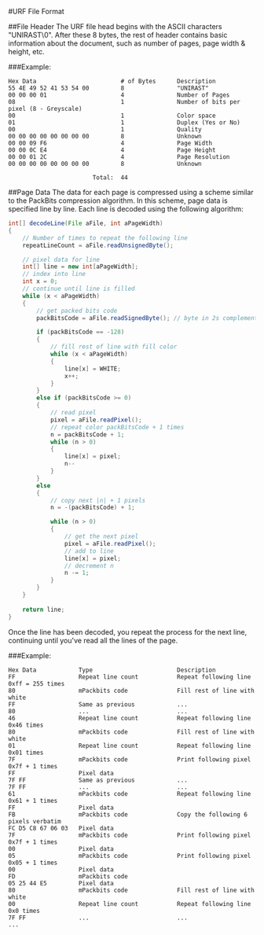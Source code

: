 #URF File Format

##File Header
The URF file head begins with the ASCII characters "UNIRAST\0". After these 8 bytes, the rest of header contains basic information about the document, such as number of pages, page width & height, etc.

###Example:

```
Hex Data						# of Bytes		Description
55 4E 49 52 41 53 54 00			8				"UNIRAST"
00 00 00 01 					4				Number of Pages
08 								1				Number of bits per pixel (8 - Greyscale)
00 								1				Color space
01 								1				Duplex (Yes or No)
00 								1				Quality
00 00 00 00 00 00 00 00 		8				Unknown
00 00 09 F6 					4				Page Width
00 00 0C E4 					4				Page Height
00 00 01 2C 					4				Page Resolution
00 00 00 00 00 00 00 00			8				Unknown

						Total:	44
```
						
##Page Data
The data for each page is compressed using a scheme similar to the PackBits compression algorithm. In this scheme, page data is specified line by line. Each line is decoded using the following algorithm:

````java
int[] decodeLine(File aFile, int aPageWidth)
{
	// Number of times to repeat the following line
	repeatLineCount = aFile.readUnsignedByte();

	// pixel data for line
	int[] line = new int[aPageWidth];
	// index into line
	int x = 0;
	// continue until line is filled
	while (x < aPageWidth)
	{
		// get packed bits code
		packBitsCode = aFile.readSignedByte(); // byte in 2s complement

		if (packBitsCode == -128)
		{
			// fill rest of line with fill color
			while (x < aPageWidth)
			{
				line[x] = WHITE;
				x++;
			}
		}
		else if (packBitsCode >= 0)
		{
			// read pixel
			pixel = aFile.readPixel();
			// repeat color packBitsCode + 1 times
			n = packBitsCode + 1;
			while (n > 0)
			{
				line[x] = pixel;
				n--
			}
		}
		else
		{
			// copy next |n| + 1 pixels
			n = -(packBitsCode) + 1;

			while (n > 0)
			{
				// get the next pixel
				pixel = aFile.readPixel();
				// add to line
				line[x] = pixel;
				// decrement n
				n -= 1;
			}
		}
	}
	
	return line;
}
````
	
Once the line has been decoded, you repeat the process for the next line, continuing until you've read all the lines of the page.

###Example:

```
Hex Data			Type						Description
FF 					Repeat line	count			Repeat following line 0xff = 255 times
80 					mPackbits code				Fill rest of line with white
FF 					Same as previous			...
80 					...							...
46 					Repeat line count			Repeat following line 0x46 times
80 					mPackbits code				Fill rest of line with white
01					Repeat line count			Repeat following line 0x01 times 
7F					mPackbits code				Print following pixel 0x7f + 1 times 
FF					Pixel data					
7F FF				Same as previous			...
7F FF 				...							...
61					mPackbits code				Repeat following line 0x61 + 1 times
FF				 	Pixel data
FB					mPackbits code				Copy the following 6 pixels verbatim
FC D5 C8 67 06 03 	Pixel data
7F 					mPackbits code				Print following pixel 0x7f + 1 times
00 					Pixel data
05 					mPackbits code				Print following pixel 0x05 + 1 times
00 					Pixel data
FD 					mPackbits code
05 25 44 E5 		Pixel data
80 					mPackbits code				Fill rest of line with white
00 					Repeat line	count			Repeat following line 0x0 times
7F FF 				...							...
...
```
